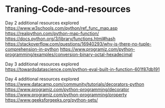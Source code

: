 # Traning-Code-and-resources

Day 2 additional resources explored
https://www.w3schools.com/python/ref_func_map.asp
https://realpython.com/python-map-function/
https://docs.python.org/3/library/functions.html#hash
https://stackoverflow.com/questions/16940293/why-is-there-no-tuple-comprehension-in-python
https://www.programiz.com/python-programming/examples/conversion-binary-octal-hexadecimal


Day 3 additional resources explored
https://towardsdatascience.com/python-eval-built-in-function-601f87db191

Day 4 additional resources explored 
https://www.datacamp.com/community/tutorials/decorators-python
https://www.programiz.com/python-programming/decorator
https://www.programiz.com/python-programming/property
https://www.geeksforgeeks.org/python-sets/

